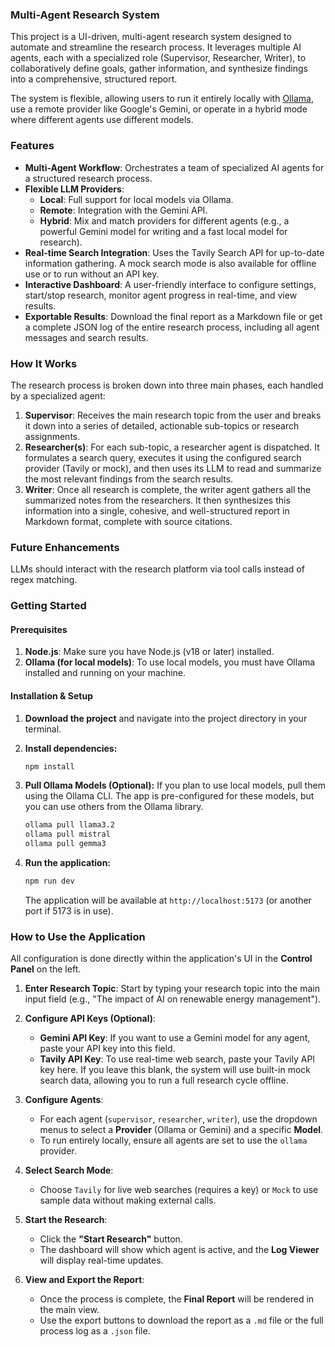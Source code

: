 ### Multi-Agent Research System

This project is a UI-driven, multi-agent research system designed to automate and streamline the research process. It leverages multiple AI agents, each with a specialized role (Supervisor, Researcher, Writer), to collaboratively define goals, gather information, and synthesize findings into a comprehensive, structured report.

The system is flexible, allowing users to run it entirely locally with [Ollama](https://ollama.com/), use a remote provider like Google's Gemini, or operate in a hybrid mode where different agents use different models.


### Features

*   **Multi-Agent Workflow**: Orchestrates a team of specialized AI agents for a structured research process.
*   **Flexible LLM Providers**:
    *   **Local**: Full support for local models via Ollama.
    *   **Remote**: Integration with the Gemini API.
    *   **Hybrid**: Mix and match providers for different agents (e.g., a powerful Gemini model for writing and a fast local model for research).
*   **Real-time Search Integration**: Uses the Tavily Search API for up-to-date information gathering. A mock search mode is also available for offline use or to run without an API key.
*   **Interactive Dashboard**: A user-friendly interface to configure settings, start/stop research, monitor agent progress in real-time, and view results.
*   **Exportable Results**: Download the final report as a Markdown file or get a complete JSON log of the entire research process, including all agent messages and search results.

### How It Works

The research process is broken down into three main phases, each handled by a specialized agent:

1.  **Supervisor**: Receives the main research topic from the user and breaks it down into a series of detailed, actionable sub-topics or research assignments.
2.  **Researcher(s)**: For each sub-topic, a researcher agent is dispatched. It formulates a search query, executes it using the configured search provider (Tavily or mock), and then uses its LLM to read and summarize the most relevant findings from the search results.
3.  **Writer**: Once all research is complete, the writer agent gathers all the summarized notes from the researchers. It then synthesizes this information into a single, cohesive, and well-structured report in Markdown format, complete with source citations.


### Future Enhancements
LLMs should interact with the research platform via tool calls instead of regex matching.

### Getting Started

#### Prerequisites

1.  **Node.js**: Make sure you have Node.js (v18 or later) installed.
2.  **Ollama (for local models)**: To use local models, you must have Ollama installed and running on your machine.

#### Installation & Setup

1.  **Download the project** and navigate into the project directory in your terminal.

2.  **Install dependencies:**
    ```bash
    npm install
    ```

3.  **Pull Ollama Models (Optional):**
    If you plan to use local models, pull them using the Ollama CLI. The app is pre-configured for these models, but you can use others from the Ollama library.
    ```bash
    ollama pull llama3.2
    ollama pull mistral
    ollama pull gemma3
    ```

4.  **Run the application:**
    ```bash
    npm run dev
    ```
    The application will be available at `http://localhost:5173` (or another port if 5173 is in use).

### How to Use the Application

All configuration is done directly within the application's UI in the **Control Panel** on the left.

1.  **Enter Research Topic**: Start by typing your research topic into the main input field (e.g., "The impact of AI on renewable energy management").

2.  **Configure API Keys (Optional)**:
    *   **Gemini API Key**: If you want to use a Gemini model for any agent, paste your API key into this field.
    *   **Tavily API Key**: To use real-time web search, paste your Tavily API key here. If you leave this blank, the system will use built-in mock search data, allowing you to run a full research cycle offline.

3.  **Configure Agents**:
    *   For each agent (`supervisor`, `researcher`, `writer`), use the dropdown menus to select a **Provider** (Ollama or Gemini) and a specific **Model**.
    *   To run entirely locally, ensure all agents are set to use the `ollama` provider.

4.  **Select Search Mode**:
    *   Choose `Tavily` for live web searches (requires a key) or `Mock` to use sample data without making external calls.

5.  **Start the Research**:
    *   Click the **"Start Research"** button.
    *   The dashboard will show which agent is active, and the **Log Viewer** will display real-time updates.

6.  **View and Export the Report**:
    *   Once the process is complete, the **Final Report** will be rendered in the main view.
    *   Use the export buttons to download the report as a `.md` file or the full process log as a `.json` file.

